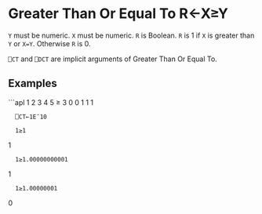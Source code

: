 <div style="display: none;">
  ≥
</div>






<h1 class="heading"><span class="name">Greater Than Or Equal To</span> <span class="command">R←X≥Y</span></h1>



`Y` must be numeric. `X` must be numeric. `R` is Boolean. `R` is 1 if `X` is greater than `Y` or `X=Y`. Otherwise `R` is 0.


`⎕CT` and `⎕DCT` are  implicit arguments of Greater Than Or Equal To.

<h2 class="example">Examples</h2>
```apl
      1 2 3 4 5 ≥ 3
0 0 1 1 1
 
      ⎕CT←1E¯10
 
      1≥1
1
 
      1≥1.00000000001
1
 
      1≥1.00000001
0
```



